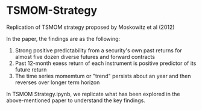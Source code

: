 # TSMOM-Strategy
Replication of TSMOM strategy proposed by Moskowitz et al (2012)

In the paper, the findings are as the following:
1. Strong positive predictability from a security's own past returns for almost five dozen diverse futures and forward contracts
2. Past 12-month exess return of each instrument is positive predictor of its future return
3. The time series momemtum or "trend" persists about an year and then reverses over longer term horizon

In TSMOM Strategy.ipynb, we replicate what has been explored in the above-mentioned paper to understand the key findings.
